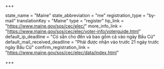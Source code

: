 +++

state_name = "Maine"
state_abbreviation = "me"
registration_type = "by-mail"
translationKey = "Maine"
type = "register"
hp_link = "https://www.maine.gov/sos/cec/elec/"
more_info_link = "https://www.maine.gov/sos/cec/elec/voter-info/voterguide.html"
default_ip_deadline = "Có sẵn cho đến và bao gồm cả vào ngày Bầu Cử"
default_mail_received_deadline = "Phải được nhận vào trước 21 ngày trước ngày Bầu Cử"
confirm_registration_link = "https://www.maine.gov/sos/cec/elec/data/index.html"

+++